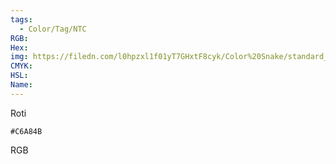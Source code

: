 ```yaml
---
tags:
  - Color/Tag/NTC
RGB:
Hex:
img: https://filedn.com/l0hpzxl1f01yT7GHxtF8cyk/Color%20Snake/standard_csv_to_svg//C6A84B.svg
CMYK:
HSL:
Name:
---
```

Roti
```palette
#C6A84B
```
RGB
